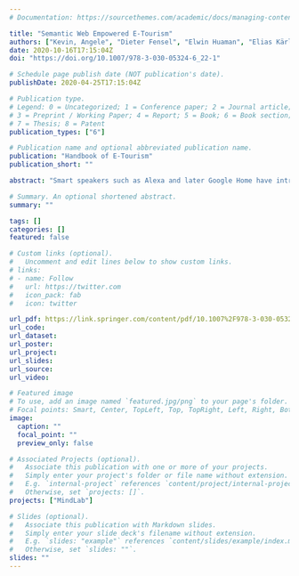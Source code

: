```yaml
---
# Documentation: https://sourcethemes.com/academic/docs/managing-content/

title: "Semantic Web Empowered E-Tourism"
authors: ["Kevin, Angele", "Dieter Fensel", "Elwin Huaman", "Elias Kärle", "Oleksandra Panasiuk", "Umutcan Şimşek", "Ioan Toma", "Alex Wahler"]
date: 2020-10-16T17:15:04Z
doi: "https://doi.org/10.1007/978-3-030-05324-6_22-1"

# Schedule page publish date (NOT publication's date).
publishDate: 2020-04-25T17:15:04Z

# Publication type.
# Legend: 0 = Uncategorized; 1 = Conference paper; 2 = Journal article;
# 3 = Preprint / Working Paper; 4 = Report; 5 = Book; 6 = Book section;
# 7 = Thesis; 8 = Patent
publication_types: ["6"]

# Publication name and optional abbreviated publication name.
publication: "Handbook of E-Tourism"
publication_short: ""

abstract: "Smart speakers such as Alexa and later Google Home have introduced Artificial Intelligence (AI) into millions, soon to be billions of households, making AI an everyday experience. These new communication channels present a new challenge for successful e-Marketing and e-Commerce providers. Data, content, and services are becoming semantically annotated, allowing software agents, so-called bots, to search through the web and understand its content. Nowadays, users typically consult their bot to find, aggregate, and personalize information and to reserve, book, or buy products and services. As a consequence, it is becoming increasingly important for touristic providers of information, products, and services to be prominently visible in these new online channels to ensure their future economic maturity. In our chapter, we survey the methods and tools helping to achieve these goals. The core aim is the development and application of machine-processable (semantic) annotations of content, data, and services, as well as their aggregation in large Knowledge Graphs. It is only through these methods bots are able to answer a question in a knowledgeable way and organize a useful dialogue (Knowledge Graphs in Use A significantly extended and generalized version of this article will appear as D. Fensel, K. Angele, E. Huaman, E. Kärle, O. Panasiuk, U. Şimşek, I. Toma, J. Umbrich, and A. Wahler: Knowledge Graphs: Methodology, Tools and Selected Use Cases. Springer Nature, 2020.)."

# Summary. An optional shortened abstract.
summary: ""

tags: []
categories: []
featured: false

# Custom links (optional).
#   Uncomment and edit lines below to show custom links.
# links:
# - name: Follow
#   url: https://twitter.com
#   icon_pack: fab
#   icon: twitter

url_pdf: https://link.springer.com/content/pdf/10.1007%2F978-3-030-05324-6_22-1.pdf
url_code:
url_dataset:
url_poster:
url_project:
url_slides:
url_source:
url_video:

# Featured image
# To use, add an image named `featured.jpg/png` to your page's folder. 
# Focal points: Smart, Center, TopLeft, Top, TopRight, Left, Right, BottomLeft, Bottom, BottomRight.
image:
  caption: ""
  focal_point: ""
  preview_only: false

# Associated Projects (optional).
#   Associate this publication with one or more of your projects.
#   Simply enter your project's folder or file name without extension.
#   E.g. `internal-project` references `content/project/internal-project/index.md`.
#   Otherwise, set `projects: []`.
projects: ["MindLab"]

# Slides (optional).
#   Associate this publication with Markdown slides.
#   Simply enter your slide deck's filename without extension.
#   E.g. `slides: "example"` references `content/slides/example/index.md`.
#   Otherwise, set `slides: ""`.
slides: ""
---
```



<!-- #@incollection{Angele2020,
author = {Angele, Kevin and Fensel, Dieter and Huaman, Elwin and K{\"{a}}rle, Elias and Panasiuk, Oleksandra and Şimşek, Umutcan and Toma, Ioan and Wahler, Alex},
booktitle = {Handbook of E-Tourism},
pages = {To Appear},
title = {{Semantic Web Powered E-Tourism}},
year = {2020}
} -->
